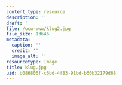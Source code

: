 ```yaml
---
content_type: resource
description: ''
draft: ''
file: /ocw-www/klug2.jpg
file_size: 13646
metadata:
  caption: ''
  credit: ''
  image_alt: ''
resourcetype: Image
title: klug.jpg
uid: b086806f-c6bd-4f83-91bd-b60b32179d68
---
```

